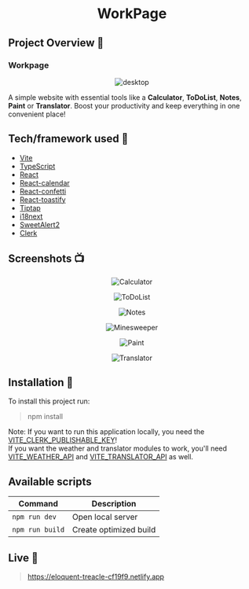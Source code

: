 <h1 align="center">WorkPage</h1>

## Project Overview :tada:
<h3>Workpage</h3> 
<p align="center">
     <img src="https://github.com/LeQu15/WorkPage/assets/78439105/68657542-d6f7-4c92-a16a-e6e46bd63b68" alt="desktop">
</p>
A simple website with essential tools like a <b>Calculator</b>, <b>ToDoList</b>, <b>Notes</b>, <b>Paint</b> or <b>Translator</b>. Boost your productivity and keep everything in one convenient place!

## Tech/framework used :wrench:
* [Vite](https://github.com/vitejs/vite)
* [TypeScript](https://github.com/microsoft/TypeScript)
* [React](https://github.com/facebook/react)
* [React-calendar](https://github.com/wojtekmaj/react-calendar)
* [React-confetti](https://github.com/alampros/react-confetti)
* [React-toastify](https://github.com/fkhadra/react-toastify)          
* [Tiptap](https://github.com/ueberdosis/tiptap)
* [i18next](https://github.com/i18next/react-i18next)
* [SweetAlert2](https://github.com/sweetalert2/sweetalert2)
* [Clerk](https://github.com/clerk)

## Screenshots :tv:

<p align="center">
    <img src="https://github.com/LeQu15/WorkPage/assets/78439105/1ef97017-26a7-4883-af6c-1fabae9d7d7d" alt="Calculator">
</p>

<p align="center">
    <img src="https://github.com/LeQu15/WorkPage/assets/78439105/ac5ae975-81f4-4550-82b0-8252c5d9cb4e" alt="ToDoList">
</p>

<p align="center">
    <img src="https://github.com/LeQu15/WorkPage/assets/78439105/2111c043-73b9-4fde-b614-a8fc264d0cb3" alt="Notes">
</p>

<p align="center">
    <img src="https://github.com/LeQu15/WorkPage/assets/78439105/ea39e05e-7ddb-44b3-8bcb-51cfb274ef30" alt="Minesweeper">
</p>

<p align="center">
    <img src="https://github.com/LeQu15/WorkPage/assets/78439105/0e0cae22-fa0b-410e-8151-557cb245fe03" alt="Paint">
</p>

<p align="center">
    <img src="https://github.com/LeQu15/WorkPage/assets/78439105/eef76b16-e072-41ee-a3da-4d56315fa451" alt="Translator">
</p>

## Installation :floppy_disk:
To install this project run:
> npm install

Note: If you want to run this application locally, you need the [VITE_CLERK_PUBLISHABLE_KEY](https://clerk.com)!
<br>If you want the weather and translator modules to work, you'll need [VITE_WEATHER_API](https://www.visualcrossing.com) and [VITE_TRANSLATOR_API](www.deepl.com) as well.
## Available scripts

| Command                   | Description                   |
| ------------------------- | ----------------------------- |
| `npm run dev`           | Open local server             |
| `npm run build`           | Create optimized build        |

## Live :round_pushpin:
> https://eloquent-treacle-cf19f9.netlify.app
